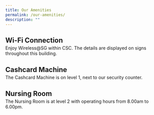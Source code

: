 ```yaml
---
title: Our Amenities
permalink: /our-amenities/
description: ""
---
```

<style>
.theheader {
	margin-bottom: -0.5em !important;
	}
	
</style>

<h2 class="theheader">Wi-Fi Connection</h2>
<p>Enjoy Wireless@SG within CSC. The details are displayed on signs throughout this building.</p>
<h2 class="theheader">Cashcard Machine</h2>
<p>The Cashcard Machine is on level 1, next to our security counter.</p>
<h2 class="theheader">Nursing Room</h2>
<p>The Nursing Room is at level 2 with operating hours from 8.00am to 6.00pm.</p>